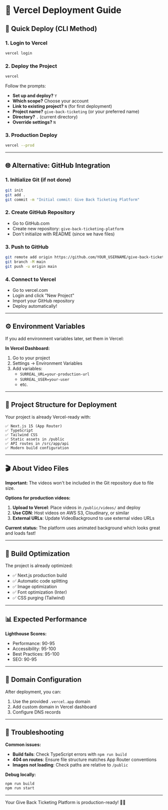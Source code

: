 # 🚀 Vercel Deployment Guide

## 🎯 Quick Deploy (CLI Method)

### 1. Login to Vercel
```bash
vercel login
```

### 2. Deploy the Project
```bash
vercel
```

Follow the prompts:
- **Set up and deploy?** `Y`
- **Which scope?** Choose your account
- **Link to existing project?** `N` (for first deployment)
- **Project name?** `give-back-ticketing` (or your preferred name)
- **Directory?** `.` (current directory)
- **Override settings?** `N`

### 3. Production Deploy
```bash
vercel --prod
```

---

## 🌐 Alternative: GitHub Integration

### 1. Initialize Git (if not done)
```bash
git init
git add .
git commit -m "Initial commit: Give Back Ticketing Platform"
```

### 2. Create GitHub Repository
- Go to GitHub.com
- Create new repository: `give-back-ticketing-platform`
- Don't initialize with README (since we have files)

### 3. Push to GitHub
```bash
git remote add origin https://github.com/YOUR_USERNAME/give-back-ticketing-platform.git
git branch -M main
git push -u origin main
```

### 4. Connect to Vercel
- Go to vercel.com
- Login and click "New Project"
- Import your GitHub repository
- Deploy automatically!

---

## ⚙️ Environment Variables

If you add environment variables later, set them in Vercel:

**In Vercel Dashboard:**
1. Go to your project
2. Settings → Environment Variables
3. Add variables:
   - `SURREAL_URL=your-production-url`
   - `SURREAL_USER=your-user`
   - etc.

---

## 📁 Project Structure for Deployment

Your project is already Vercel-ready with:
```
✅ Next.js 15 (App Router)
✅ TypeScript
✅ Tailwind CSS
✅ Static assets in /public
✅ API routes in /src/app/api
✅ Modern build configuration
```

---

## 🎬 About Video Files

**Important:** The videos won't be included in the Git repository due to file size.

**Options for production videos:**
1. **Upload to Vercel**: Place videos in `/public/videos/` and deploy
2. **Use CDN**: Host videos on AWS S3, Cloudinary, or similar
3. **External URLs**: Update VideoBackground to use external video URLs

**Current status:** The platform uses animated background which looks great and loads fast!

---

## 🔧 Build Optimization

The project is already optimized:
- ✅ Next.js production build
- ✅ Automatic code splitting
- ✅ Image optimization
- ✅ Font optimization (Inter)
- ✅ CSS purging (Tailwind)

---

## 📊 Expected Performance

**Lighthouse Scores:**
- Performance: 90-95
- Accessibility: 95-100
- Best Practices: 95-100
- SEO: 90-95

---

## 🎯 Domain Configuration

After deployment, you can:
1. Use the provided `.vercel.app` domain
2. Add custom domain in Vercel dashboard
3. Configure DNS records

---

## 🚨 Troubleshooting

**Common issues:**
- **Build fails**: Check TypeScript errors with `npm run build`
- **404 on routes**: Ensure file structure matches App Router conventions
- **Images not loading**: Check paths are relative to `/public`

**Debug locally:**
```bash
npm run build
npm run start
```

---

Your Give Back Ticketing Platform is production-ready! 🎵✨